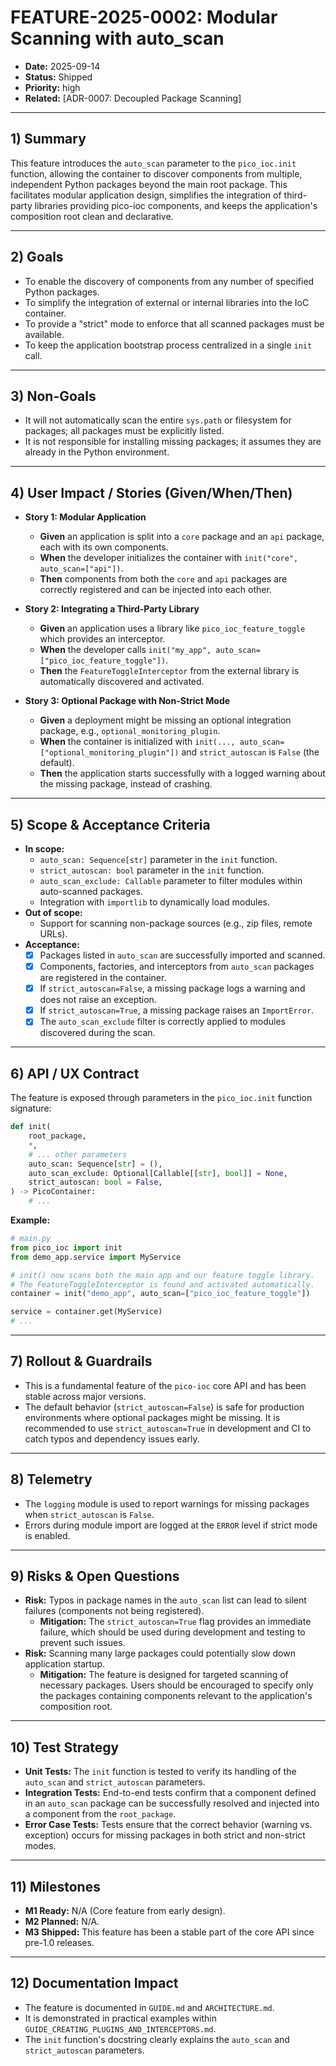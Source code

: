 # FEATURE-2025-0002: Modular Scanning with auto\_scan

  - **Date:** 2025-09-14
  - **Status:** Shipped
  - **Priority:** high
  - **Related:** [ADR-0007: Decoupled Package Scanning]

-----

## 1\) Summary

This feature introduces the `auto_scan` parameter to the `pico_ioc.init` function, allowing the container to discover components from multiple, independent Python packages beyond the main root package. This facilitates modular application design, simplifies the integration of third-party libraries providing pico-ioc components, and keeps the application's composition root clean and declarative.

-----

## 2\) Goals

  - To enable the discovery of components from any number of specified Python packages.
  - To simplify the integration of external or internal libraries into the IoC container.
  - To provide a "strict" mode to enforce that all scanned packages must be available.
  - To keep the application bootstrap process centralized in a single `init` call.

-----

## 3\) Non-Goals

  - It will not automatically scan the entire `sys.path` or filesystem for packages; all packages must be explicitly listed.
  - It is not responsible for installing missing packages; it assumes they are already in the Python environment.

-----

## 4\) User Impact / Stories (Given/When/Then)

  - **Story 1: Modular Application**

      - **Given** an application is split into a `core` package and an `api` package, each with its own components.
      - **When** the developer initializes the container with `init("core", auto_scan=["api"])`.
      - **Then** components from both the `core` and `api` packages are correctly registered and can be injected into each other.

  - **Story 2: Integrating a Third-Party Library**

      - **Given** an application uses a library like `pico_ioc_feature_toggle` which provides an interceptor.
      - **When** the developer calls `init("my_app", auto_scan=["pico_ioc_feature_toggle"])`.
      - **Then** the `FeatureToggleInterceptor` from the external library is automatically discovered and activated.

  - **Story 3: Optional Package with Non-Strict Mode**

      - **Given** a deployment might be missing an optional integration package, e.g., `optional_monitoring_plugin`.
      - **When** the container is initialized with `init(..., auto_scan=["optional_monitoring_plugin"])` and `strict_autoscan` is `False` (the default).
      - **Then** the application starts successfully with a logged warning about the missing package, instead of crashing.

-----

## 5\) Scope & Acceptance Criteria

  - **In scope:**
      - `auto_scan: Sequence[str]` parameter in the `init` function.
      - `strict_autoscan: bool` parameter in the `init` function.
      - `auto_scan_exclude: Callable` parameter to filter modules within auto-scanned packages.
      - Integration with `importlib` to dynamically load modules.
  - **Out of scope:**
      - Support for scanning non-package sources (e.g., zip files, remote URLs).
  - **Acceptance:**
      - [x] Packages listed in `auto_scan` are successfully imported and scanned.
      - [x] Components, factories, and interceptors from `auto_scan` packages are registered in the container.
      - [x] If `strict_autoscan=False`, a missing package logs a warning and does not raise an exception.
      - [x] If `strict_autoscan=True`, a missing package raises an `ImportError`.
      - [x] The `auto_scan_exclude` filter is correctly applied to modules discovered during the scan.

-----

## 6\) API / UX Contract

The feature is exposed through parameters in the `pico_ioc.init` function signature:

```python
def init(
    root_package,
    *,
    # ... other parameters
    auto_scan: Sequence[str] = (),
    auto_scan_exclude: Optional[Callable[[str], bool]] = None,
    strict_autoscan: bool = False,
) -> PicoContainer:
    # ...
```

**Example:**

```python
# main.py
from pico_ioc import init
from demo_app.service import MyService

# init() now scans both the main app and our feature toggle library.
# The FeatureToggleInterceptor is found and activated automatically.
container = init("demo_app", auto_scan=["pico_ioc_feature_toggle"])

service = container.get(MyService)
# ...
```

-----

## 7\) Rollout & Guardrails

  - This is a fundamental feature of the `pico-ioc` core API and has been stable across major versions.
  - The default behavior (`strict_autoscan=False`) is safe for production environments where optional packages might be missing. It is recommended to use `strict_autoscan=True` in development and CI to catch typos and dependency issues early.

-----

## 8\) Telemetry

  - The `logging` module is used to report warnings for missing packages when `strict_autoscan` is `False`.
  - Errors during module import are logged at the `ERROR` level if strict mode is enabled.

-----

## 9\) Risks & Open Questions

  - **Risk:** Typos in package names in the `auto_scan` list can lead to silent failures (components not being registered).
      - **Mitigation:** The `strict_autoscan=True` flag provides an immediate failure, which should be used during development and testing to prevent such issues.
  - **Risk:** Scanning many large packages could potentially slow down application startup.
      - **Mitigation:** The feature is designed for targeted scanning of necessary packages. Users should be encouraged to specify only the packages containing components relevant to the application's composition root.

-----

## 10\) Test Strategy

  - **Unit Tests:** The `init` function is tested to verify its handling of the `auto_scan` and `strict_autoscan` parameters.
  - **Integration Tests:** End-to-end tests confirm that a component defined in an `auto_scan` package can be successfully resolved and injected into a component from the `root_package`.
  - **Error Case Tests:** Tests ensure that the correct behavior (warning vs. exception) occurs for missing packages in both strict and non-strict modes.

-----

## 11\) Milestones

  - **M1 Ready:** N/A (Core feature from early design).
  - **M2 Planned:** N/A.
  - **M3 Shipped:** This feature has been a stable part of the core API since pre-1.0 releases.

-----

## 12\) Documentation Impact

  - The feature is documented in `GUIDE.md` and `ARCHITECTURE.md`.
  - It is demonstrated in practical examples within `GUIDE_CREATING_PLUGINS_AND_INTERCEPTORS.md`.
  - The `init` function's docstring clearly explains the `auto_scan` and `strict_autoscan` parameters.
